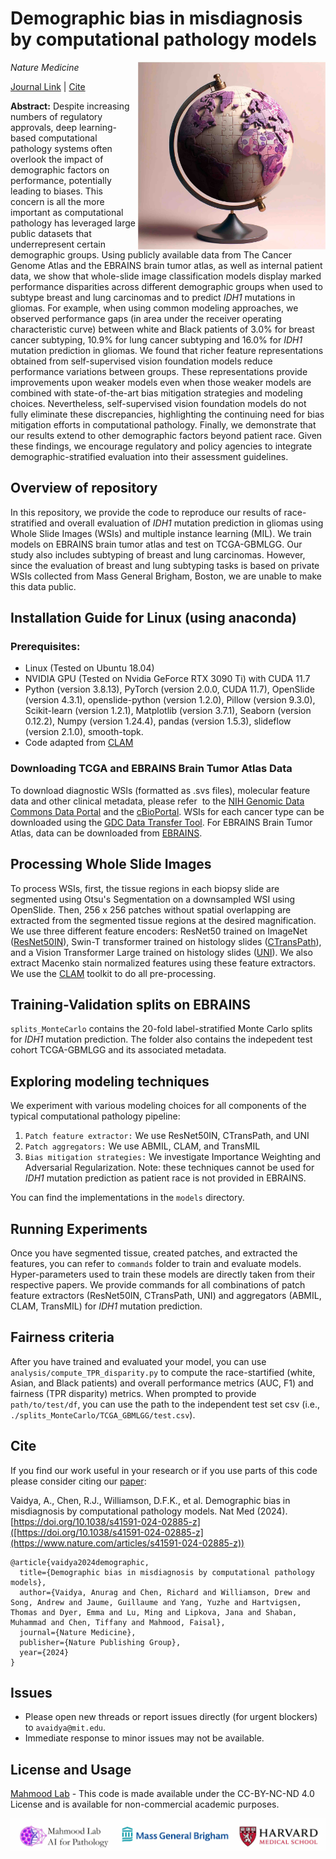# Demographic bias in misdiagnosis by computational pathology models

*Nature Medicine* <img src=".github/cover.jpg" width="300px" align="right" />

[Journal Link](https://doi.org/10.1038/s41591-024-02885-z) | [Cite](#cite)

**Abstract:** Despite increasing numbers of regulatory approvals, deep learning-based computational pathology systems often overlook the impact of demographic factors on performance, potentially leading to biases. This concern is all the more important as computational pathology has leveraged large public datasets that underrepresent certain demographic groups. Using publicly available data from The Cancer Genome Atlas and the EBRAINS brain tumor atlas, as well as internal patient data, we show that whole-slide image classification models display marked performance disparities across different demographic groups when used to subtype breast and lung carcinomas and to predict _IDH1_ mutations in gliomas. For example, when using common modeling approaches, we observed performance gaps (in area under the receiver operating characteristic curve) between white and Black patients of 3.0% for breast cancer subtyping, 10.9% for lung cancer subtyping and 16.0% for *IDH1* mutation prediction in gliomas. We found that richer feature representations obtained from self-supervised vision foundation models reduce performance variations between groups. These representations provide improvements upon weaker models even when those weaker models are combined with state-of-the-art bias mitigation strategies and modeling choices. Nevertheless, self-supervised vision foundation models do not fully eliminate these discrepancies, highlighting the continuing need for bias mitigation efforts in computational pathology. Finally, we demonstrate that our results extend to other demographic factors beyond patient race. Given these findings, we encourage regulatory and policy agencies to integrate demographic-stratified evaluation into their assessment guidelines.


## Overview of repository
In this repository, we provide the code to reproduce our results of race-stratified and overall evaluation of *IDH1* mutation prediction in gliomas using Whole Slide Images (WSIs) and multiple instance learning (MIL). We train models on EBRAINS brain tumor atlas and test on TCGA-GBMLGG. Our study also includes subtyping of breast and lung carcinomas. However, since the evaluation of breast and lung subtyping tasks is based on private WSIs collected from Mass General Brigham, Boston, we are unable to make this data public.  

## Installation Guide for Linux (using anaconda)
### Prerequisites: 
- Linux (Tested on Ubuntu 18.04)
- NVIDIA GPU (Tested on Nvidia GeForce RTX 3090 Ti) with CUDA 11.7
- Python (version 3.8.13), PyTorch (version 2.0.0, CUDA 11.7), OpenSlide (version 4.3.1), openslide-python (version 1.2.0), Pillow (version 9.3.0), Scikit-learn (version 1.2.1), Matplotlib (version 3.7.1), Seaborn (version 0.12.2), Numpy (version 1.24.4), pandas (version 1.5.3), slideflow (version 2.1.0), smooth-topk.
- Code adapted from [CLAM](https://github.com/mahmoodlab/CLAM)

### Downloading TCGA and EBRAINS Brain Tumor Atlas Data
To download diagnostic WSIs (formatted as .svs files), molecular feature data and other clinical metadata, please refer  to the [NIH Genomic Data Commons Data Portal](https://portal.gdc.cancer.gov) and the [cBioPortal](https://www.cbioportal.org/). WSIs for each cancer type can be downloaded using the [GDC Data Transfer Tool](https://docs.gdc.cancer.gov/Data_Transfer_Tool/Users_Guide/Data_Download_and_Upload/). For EBRAINS Brain Tumor Atlas, data can be downloaded from [EBRAINS](https://search.kg.ebrains.eu/instances/Dataset/8fc108ab-e2b4-406f-8999-60269dc1f994). 

## Processing Whole Slide Images 
To process WSIs, first, the tissue regions in each biopsy slide are segmented using Otsu's Segmentation on a downsampled WSI using OpenSlide. Then, 256 x 256 patches without spatial overlapping are extracted from the segmented tissue regions at the desired magnification. We use three different feature encoders: $\text{ResNet50}$ trained on ImageNet ([ResNet50IN](https://github.com/mahmoodlab/CLAM)), Swin-T transformer trained on histology slides ([CTransPath](https://github.com/Xiyue-Wang/TransPath)), and a Vision Transformer Large trained on histology slides ([UNI](https://github.com/mahmoodlab/UNI)). We also extract Macenko stain normalized features using these feature extractors. We use the [CLAM](https://github.com/mahmoodlab/CLAM) toolkit to do all pre-processing.  

## Training-Validation splits on EBRAINS
`splits_MonteCarlo` contains the 20-fold label-stratified Monte Carlo splits for *IDH1* mutation prediction. The folder also contains the indepedent test cohort TCGA-GBMLGG and its associated metadata.

## Exploring modeling techniques
We experiment with various modeling choices for all components of the typical computational pathology pipeline:
1. `Patch feature extractor:` We use ResNet50IN, CTransPath, and UNI
2. `Patch aggregators:` We use ABMIL, CLAM, and TransMIL 
3. `Bias mitigation strategies:` We investigate Importance Weighting and Adversarial Regularization. Note: these techniques cannot be used for *IDH1* mutation prediction as patient race is not provided in EBRAINS.

You can find the implementations in the `models` directory. 

## Running Experiments 
Once you have segmented tissue, created patches, and extracted the features, you can refer to `commands` folder to train and evaluate models. Hyper-parameters used to train these models are directly taken from their respective papers. We provide commands for all combinations of patch feature extractors (ResNet50IN, CTransPath, UNI) and aggregators (ABMIL, CLAM, TransMIL) for *IDH1* mutation prediction. 

## Fairness criteria
After you have trained and evaluated your model, you can use `analysis/compute_TPR_disparity.py` to compute the race-startified (white, Asian, and Black patients) and overall performance metrics (AUC, F1) and fairness (TPR disparity) metrics. When prompted to provide `path/to/test/df`, you can use the path to the independent test set csv (i.e., `./splits_MonteCarlo/TCGA_GBMLGG/test.csv`). 

## Cite
If you find our work useful in your research or if you use parts of this code please consider citing our [paper]([https://doi.org/10.1038/s41591-024-02885-z](https://www.nature.com/articles/s41591-024-02885-z)):

Vaidya, A., Chen, R.J., Williamson, D.F.K., et al. Demographic bias in misdiagnosis by computational pathology models. Nat Med (2024). [https://doi.org/10.1038/s41591-024-02885-z]([https://doi.org/10.1038/s41591-024-02885-z](https://www.nature.com/articles/s41591-024-02885-z))

```bibtext
@article{vaidya2024demographic,
  title={Demographic bias in misdiagnosis by computational pathology models},
  author={Vaidya, Anurag and Chen, Richard and Williamson, Drew and Song, Andrew and Jaume, Guillaume and Yang, Yuzhe and Hartvigsen, Thomas and Dyer, Emma and Lu, Ming and Lipkova, Jana and Shaban, Muhammad and Chen, Tiffany and Mahmood, Faisal},
  journal={Nature Medicine},
  publisher={Nature Publishing Group},
  year={2024}
}
```

## Issues 
- Please open new threads or report issues directly (for urgent blockers) to `avaidya@mit.edu`.
- Immediate response to minor issues may not be available.

## License and Usage 
[Mahmood Lab](https://faisal.ai) - This code is made available under the CC-BY-NC-ND 4.0 License and is available for non-commercial academic purposes.

![alt text](.github/logo.png)
